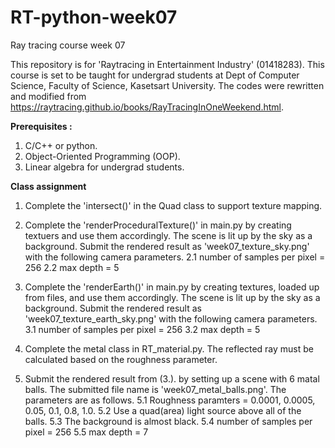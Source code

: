 # RT-python-week07
Ray tracing course week 07

This repository is for 'Raytracing in Entertainment Industry' (01418283).
This course is set to be taught for undergrad students at Dept of Computer Science, Faculty of Science, Kasetsart University.
The codes were rewritten and modified from https://raytracing.github.io/books/RayTracingInOneWeekend.html.

**Prerequisites :**
1. C/C++ or python.
2. Object-Oriented Programming (OOP).
3. Linear algebra for undergrad students.


**Class assignment**
1. Complete the 'intersect()' in the Quad class to support texture mapping.

2. Complete the 'renderProceduralTexture()' in main.py by creating textuers and use them accordingly. The scene is lit up by the sky as a background. Submit the rendered result as 'week07_texture_sky.png' with the following camera parameters.
    2.1 number of samples per pixel = 256
    2.2 max depth = 5
3. Complete the 'renderEarth()' in main.py by creating textures, loaded up from files, and use them accordingly. The scene is lit up by the sky as a background. Submit the rendered result as 'week07_texture_earth_sky.png' with the following camera parameters.
    3.1 number of samples per pixel = 256
    3.2 max depth = 5
4. Complete the metal class in RT_material.py. The reflected ray must be calculated based on the roughness parameter.
5. Submit the rendered result from (3.). by setting up a scene with 6 matal balls. The submitted file name is 'week07_metal_balls.png'. The parameters are as follows.
    5.1 Roughness paramters = 0.0001, 0.0005, 0.05, 0.1, 0.8, 1.0. 
    5.2 Use a quad(area) light source above all of the balls.
    5.3 The background is almost black.
    5.4 number of samples per pixel = 256
    5.5 max depth = 7




